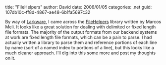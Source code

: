 
title: "FileHelpers"
author: David
date: 2006/01/05
categories: .net
guid: 107db10c-ff8d-4867-ae48-6b1fa5697c32

By way of [Larkware](http://www.larkware.com/dg4/TheDailyGrind791.html), I came across the [FileHelpers](http://filehelpers.sourceforge.net/) library written by Marcos Meli. It looks like a great solution for dealing with delimited or fixed length file formats. The majority of the output formats from our backend systems at work are fixed length file formats, which can be a pain to parse. I had actually written a library to parse them and reference portions of each line by name (sort of a named index to portions of a line), but this looks like a much cleaner approach. I'll dig into this some more and post my thoughts on it.

